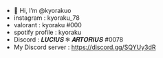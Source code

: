 - 👋 Hi, I’m @kyorakuo
- instagram : kyoraku_78
- valorant : kyoraku #000
- spotify profile : kyoraku
- Discord : 𝑳𝑼𝑪𝑰𝑼𝑺 ❃ 𝑨𝑹𝑻𝑶𝑹𝑰𝑼𝑺 #0078
- My Discord server : https://discord.gg/SQYUy3dR
<!---
kyorakuo/kyorakuo is a ✨ special ✨ repository because its `README.md` (this file) appears on your GitHub profile.
You can click the Preview link to take a look at your changes.
--->
